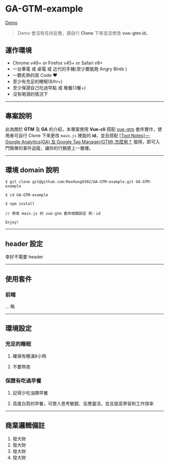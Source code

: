# GA-GTM-example

[Demo](https://rexhung0302.github.io/GA-GTM-example/index.html)

> Demo 會沒有任何反應，請自行 **Clone** 下來並且修改 **vue-gtm id**。

## 運作環境
* Chrome v49+ or Firefox v45+ or Safari v9+
* 一台筆電 或 桌電 或 近代的手機(至少要能跑 Angry Birds )
* 一顆炙熱的寫 Code ❤️
* 至少有充足的睡眠(8/hr+)
* 至少保證自己吃過早點 或 晚餐(3餐+)
* 沒有喝酒的情況下

---

## 專案說明

此為關於 **GTM** 及 **GA** 的介紹，本專案使用 **Vue-cli** 搭配 [vue-gtm](https://github.com/mib200/vue-gtm) 套件實作，使用者可自行 Clone 下來更改 `main.js` 裡面的 **id**，並且搭配 [[Tool Notes] — Google Analytics(GA) 及 Google Tag Manager(GTM) 怎麼用？](https://rexhung0302.github.io/2020/09/13/20200913/) 服用，即可入門簡單的事件追蹤，讓你的行銷更上一層樓。

---

## 環境 domain 說明

```
$ git clone git@github.com:RexHung0302/GA-GTM-example.git GA-GTM-example

$ cd GA-GTM-example

$ npm install

// 修改 main.js 的 vue-gtm 套件相關設定 例：id

Enjoy!
```

---

## header 設定

幸好不需要 header

---
   
## 使用套件

### 前端

... 略

---
 
## 環境設定

### 充足的睡眠

1. 確保有睡滿8小時

2. 不要熬夜

### 保證有吃過早餐

1. 記得少吃油類早餐

2. 高蛋白質的早餐，可使人思考敏銳、反應靈活，並且提高學習和工作效率

---

## 商業邏輯備註

1. 發大財
2. 發大財
3. 發大財
4. 發大財

